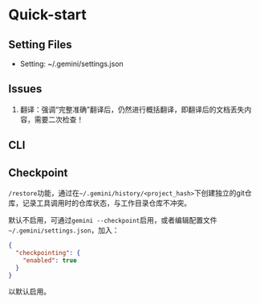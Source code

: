 # Quick-start

## Setting Files

- Setting: ~/.gemini/settings.json

## Issues

1. 翻译：强调“完整准确”翻译后，仍然进行概括翻译，即翻译后的文档丢失内容，需要二次检查！

## CLI


## Checkpoint

`/restore`功能，通过在`~/.gemini/history/<project_hash>`下创建独立的git仓库，记录工具调用时的仓库状态，与工作目录仓库不冲突。

默认不启用，可通过`gemini --checkpoint`启用，或者编辑配置文件`~/.gemini/settings.json`，加入：

```json
{
  "checkpointing": {
    "enabled": true
  }
}
```

以默认启用。

## 